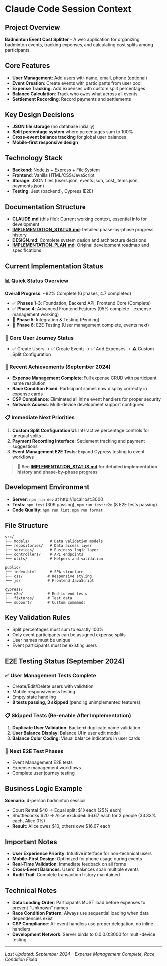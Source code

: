 # Claude Code Session Context

## Project Overview
**Badminton Event Cost Splitter** - A web application for organizing badminton events, tracking expenses, and calculating cost splits among participants.

## Core Features
- **User Management**: Add users with name, email, phone (optional)
- **Event Creation**: Create events with participants from user pool
- **Expense Tracking**: Add expenses with custom split percentages
- **Balance Calculation**: Track who owes what across all events
- **Settlement Recording**: Record payments and settlements

## Key Design Decisions
- **JSON file storage** (no database initially)
- **Split percentage system** where percentages sum to 100%
- **Cross-event balance tracking** for global user balances
- **Mobile-first responsive design**

## Technology Stack
- **Backend**: Node.js + Express + File System
- **Frontend**: Vanilla HTML/CSS/JavaScript
- **Storage**: JSON files (users.json, events.json, cost_items.json, payments.json)
- **Testing**: Jest (backend), Cypress (E2E)

## Documentation Structure
- **[CLAUDE.md](./CLAUDE.md)** (this file): Current working context, essential info for development
- **[IMPLEMENTATION_STATUS.md](./IMPLEMENTATION_STATUS.md)**: Detailed phase-by-phase progress history
- **[DESIGN.md](./DESIGN.md)**: Complete system design and architecture decisions
- **[IMPLEMENTATION_PLAN.md](./IMPLEMENTATION_PLAN.md)**: Original development roadmap and specifications

## Current Implementation Status

### 📊 Quick Status Overview
**Overall Progress**: ~92% Complete (6 phases, 4.7 completed)
- ✅ **Phases 1-3**: Foundation, Backend API, Frontend Core (Complete)
- ✅ **Phase 4**: Advanced Frontend Features (95% complete - expense management working)
- 📅 **Phase 5**: Integration & Testing (Pending)
- 🎯 **Phase 6**: E2E Testing (User management complete, events next)

### 🎯 Core User Journey Status
- ✅ Create Users → ✅ Create Events → ✅ Add Expenses → ⚠️ Custom Split Configuration

### 🎉 Recent Achievements (September 2024)
- **Expense Management Complete**: Full expense CRUD with participant name resolution
- **Race Condition Fixed**: Participant names now display correctly in expense cards
- **CSP Compliance**: Eliminated all inline event handlers for proper security
- **Network Access**: Multi-device development support configured

### 📋 Immediate Next Priorities
1. **Custom Split Configuration UI**: Interactive percentage controls for unequal splits
2. **Payment Recording Interface**: Settlement tracking and payment suggestions
3. **Event Management E2E Tests**: Expand Cypress testing to event workflows

> 📖 **See [IMPLEMENTATION_STATUS.md](./IMPLEMENTATION_STATUS.md) for detailed implementation history and phase-by-phase progress**

## Development Environment
- **Server**: `npm run dev` at http://localhost:3000
- **Tests**: `npm test` (309 passing), `npm run test:e2e` (8 E2E tests passing)
- **Code Quality**: `npm run lint`, `npm run format`

## File Structure
```
src/
├── models/         # Data validation models
├── repositories/   # Data access layer
├── services/       # Business logic layer
├── controllers/    # API endpoints
└── utils/          # Helpers and validation

public/
├── index.html      # SPA structure
├── css/           # Responsive styling
└── js/            # Frontend JavaScript

cypress/
├── e2e/           # End-to-end tests
├── fixtures/      # Test data
└── support/       # Custom commands
```

## Key Validation Rules
- Split percentages must sum to exactly 100%
- Only event participants can be assigned expense splits
- User names must be unique
- Event participants must be existing users

## E2E Testing Status (September 2024)

### ✅ User Management Tests Complete
- Create/Edit/Delete users with validation
- Mobile responsiveness testing
- Empty state handling
- **8 tests passing, 3 skipped** (pending unimplemented features)

### 📋 Skipped Tests (Re-enable After Implementation)
1. **Duplicate User Validation**: Backend duplicate name validation
2. **User Balance Display**: Balance UI in user edit modal
3. **Balance Color Coding**: Visual balance indicators in user cards

### 🎯 Next E2E Test Phases
- Event Management E2E tests
- Expense management workflows
- Complete user journey testing

## Business Logic Example
**Scenario**: 4-person badminton session
- Court Rental $40 → Equal split: $10 each (25% each)
- Shuttlecocks $20 → Alice excluded: $6.67 each for 3 people (33.33% each, Alice 0%)
- **Result**: Alice owes $10, others owe $16.67 each

## Important Notes
- **User Experience Priority**: Intuitive interface for non-technical users
- **Mobile-First Design**: Optimized for phone usage during events
- **Real-Time Validation**: Immediate feedback on all forms
- **Cross-Event Balances**: Users' balances span multiple events
- **Audit Trail**: Complete transaction history maintained

## Technical Notes
- **Data Loading Order**: Participants MUST load before expenses to prevent "Unknown" names
- **Race Condition Pattern**: Always use sequential loading when data dependencies exist
- **CSP Compliance**: All event handlers use proper delegation, no inline handlers
- **Development Network**: Server binds to 0.0.0.0:3000 for multi-device testing

---

*Last Updated: September 2024 - Expense Management Complete, Race Condition Fixed*